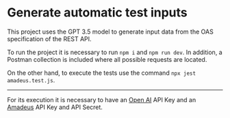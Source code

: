 # Generate automatic test inputs 

This project uses the GPT 3.5 model to generate input data from the OAS specification of the REST API. 

To run the project it is necessary to run `npm i` and `npm run dev`. In addition, a Postman collection is included where all possible requests are located. 

On the other hand, to execute the tests use the command `npx jest amadeus.test.js`.

---

For its execution it is necessary to have an [Open AI](https://openai.com/) API Key and an [Amadeus](https://developers.amadeus.com/) API Key and API Secret.
